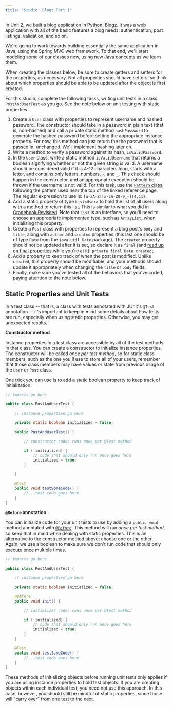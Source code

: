 ```yaml
---
title: "Studio: Blogz Part 1"
---
```


In Unit 2, we built a blog application in Python, [Blogz][blogz]. It was a web application with all of the basic features a blog needs: authentication, post listings, validation, and so on.

We're going to work towards building essentially the same application in Java, using the Spring MVC web framework. To that end, we'll start modeling some of our classes now, using new Java concepts as we learn them.

When creating the classes below, be sure to create getters and setters for the properties, as necessary. Not all properties should have setters, so think about which properties should be able to be updated after the object is first created.

For this studio, complete  the following tasks, writing unit tests in a class `PostAndUserTest` as you go. See the note below on unit testing with static properties.

1. Create a `User` class with properties to represent username and hashed password. The constructor should take in a password in plain text (that is, non-hashed) and call a private static method `hashPassword` to generate the hashed password before setting the appropriate instance property. For now, this method can just return the the password that is passed in, unchanged. We'll implement hashing later on.
1. Write a method to verify a password against its hash, `isValidPassword`.
1. In the `User` class, write a static method `isValidUsername` that returns a boolean signifying whether or not the given string is valid. A username should be considered valid if it is 4-12 characters long, starts with a letter, and contains only letters, numbers, `-`, and `_`. This check should happen in the constructor, and an appropriate exception should be thrown if the username is not valid. For this task, use the [`Pattern` class][pattern-class], following the pattern used near the top of the linked reference page. The regular expression to use is: `[a-zA-Z][a-zA-Z0-9_-]{4,11}`.
1. Add a static property of type `List<User>` to hold the list of all users along with a method to return this list. This is similar to what you did in [Gradebook Revisited][gradebook-revisited]. Note that `List` is an interface, so you'll need to choose an appropriate implemented type, such as `ArrayList`, when initializing this property.
1. Create a `Post` class with properties to represent a blog post's `body` and `title`, along with `author` and `created` properties (this last one should be of type `Date` from the `java.util.Date` package). The `created` property should not be updated after it is set, so declare it as `final` (and [read up on final properties][final-properties] while you're at it): `private final Date created;`
1. Add a property to keep track of when the post is modified. Unlike `created`, this property should be modifiable, and your methods should update it appropriately when changing the `title` or `body` fields.
1. Finally, make sure you've tested all of the behaviors that you've coded, paying attention to the note below.

## Static Properties and Unit Tests

In a test class -- that is, a class with tests annotated with JUnit's `@Test` annotation -- it's important to keep in mind some details about how tests are run, especially when using static properties. Otherwise, you may get unexpected results.

**Constructor method**

Instance properites in a test class are accessible by all of the test methods in that class. You can create a constructor to initialize instance properties. The constructor will be called *once per test method*, so for static class members, such as the one you'll use to store all of your users, remember that those class members may have values or state from previous usage of the `User` or `Post` class.

One trick you can use is to add a static boolean property to keep track of initialization.

```java
// imports go here

public class PostAndUserTest {

    // instance properties go here

    private static boolean initialized = false;

	public PostAndUserTest() {

		// constructor code; runs once per @Test method

        if (!initialized) {
            // code that should only run once goes here
            initialized = true;
        }

	}

	@Test
	public void testSomeCode() {
        //...test code goes here
    }
}
```

**`@Before` annotation**

You can initialize code for your unit tests to use by adding a `public void` method annotated with [`@Before`][before-annotation]. This method will run *once per test method*, so keep that in mind when dealing with static properties. This is an alternative to the constructor method above; choose one or the other. Again, we use a boolean to make sure we don't run code that should only execute once multiple times.

```java
// imports go here

public class PostAndUserTest {

    // instance properties go here

    private static boolean initialized = false;

    @Before
	public void init() {

		// initializer code; runs once per @Test method

        if (!initialized) {
            // code that should only run once goes here
            initialized = true;
        }
	}

	@Test
	public void testSomeCode() {
        //...test code goes here
    }
}
```

These methods of initializing objects before running unit tests only applies if you are using instance properties to hold test objects. If you are creating objects within each individual test, you need not use this approach. In this case, however, you should still be mindful of static properties, since those will "carry over" from one test to the next.

[blogz]: http://education.launchcode.org/web-fundamentals/assignments/blogz/
[gradebook-revisited]: ../../exercises/gradebook-revisited
[final-properties]: https://en.wikipedia.org/wiki/Final_(Java)
[pattern-class]: https://docs.oracle.com/javase/8/docs/api/java/util/regex/Pattern.html
[before-annotation]: http://junit.sourceforge.net/javadoc/org/junit/Before.html
